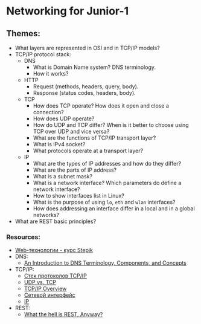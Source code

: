 # Networking for Junior-1

## Themes:
* What layers are represented in OSI and in TCP/IP models?
* TCP/IP protocol stack:
  * DNS
    * What is Domain Name system? DNS terminology.
    * How it works?
  * HTTP
    * Request (methods, headers, query, body).
    * Response (status codes, headers, body).
  * TCP
    * How does TCP operate? How does it open and close a connection?
    * How does UDP operate?
    * How do UDP and TCP differ? 
      When is it better to choose using TCP over UDP and vice versa?
    * What are the functions of TCP/IP transport layer?
    * What is IPv4 socket?
    * What protocols operate at a transport layer?
  * IP
    * What are the types of IP addresses and how do they differ?
    * What are the parts of IP address?
    * What is a subnet mask?
    * What is a network interface? 
      Which parameters do define a network interface?
    * How to show interfaces list in Linux?
    * What is the purpose of using `lo`, `eth` and `wlan` interfaces?
    * How does addressing an interface differ in a local and in a global networks?
* What are REST basic principles?

### Resources:
* [Web-технологии - курс Stepik](https://stepik.org/course/154/)
* DNS:
  * [An Introduction to DNS Terminology, Components, and Concepts](https://www.digitalocean.com/community/tutorials/an-introduction-to-dns-terminology-components-and-concepts)
* TCP/IP:
  * [Cтек протоколов TCP/IP](https://proglib.io/p/tcp-ip/)
  * [UDP vs. TCP](https://habr.com/ru/post/209144/)
  * [TCP/IP Overview](https://www.cisco.com/c/en/us/support/docs/ip/routing-information-protocol-rip/13769-5.html)
  * [Сетевой интерфейс](http://xgu.ru/wiki/%D0%A1%D0%B5%D1%82%D0%B5%D0%B2%D0%BE%D0%B9_%D0%B8%D0%BD%D1%82%D0%B5%D1%80%D1%84%D0%B5%D0%B9%D1%81)
  * [IP](http://xgu.ru/wiki/IP)
* REST:
  * [What the hell is REST, Anyway?](https://programmingisterrible.com/post/181841346708/what-the-hell-is-rest-anyway)
